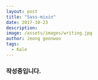 ```yaml
---
layout: post
title: "Sass-mixin"
date: 2017-10-23
description: 
image: /assets/images/writing.jpg
author: Jeong geonwoo
tags: 
  - Kale
---
```


### 작성중입니다.
